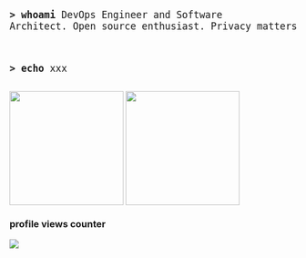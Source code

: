 <big><pre>**\> whoami**
DevOps Engineer and Software Architect.
Open source enthusiast.
Privacy matters.

**\> echo**
xxx</pre></big>

<span>
  <img height=200 align="center" src="https://github-readme-stats.vercel.app/api?username=wallago&show_icons=true&theme=transparent&hide_border=true" />
</span>
<span>
  <img height=200 align="center" src="https://github-readme-stats.vercel.app/api/top-langs?username=wallago&hide=jupyter%20notebook&layout=compact&langs_count=8&card_width=320&theme=transparent&hide_border=true" />
</span>

### profile views counter

<img src="https://profile-counter.glitch.me/wallago/count.svg">

